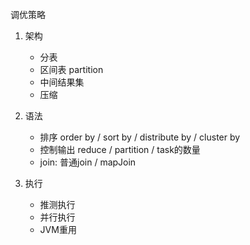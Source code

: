 调优策略

1. 架构
   * 分表
   * 区间表 partition
   * 中间结果集
   * 压缩

2. 语法
   * 排序 order by / sort by / distribute by / cluster by
   * 控制输出 reduce / partition / task的数量
   * join: 普通join / mapJoin
3. 执行
   * 推测执行
   * 并行执行
   * JVM重用